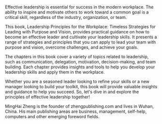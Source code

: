 
Effective leadership is essential for success in the modern workplace. The ability to inspire and motivate others to work toward a common goal is a critical skill, regardless of the industry, organization, or team.

This book, Leadership Principles for the Workplace: Timeless Strategies for Leading with Purpose and Vision, provides practical guidance on how to become an effective leader and cultivate your leadership skills. It presents a range of strategies and principles that you can apply to lead your team with purpose and vision, overcome challenges, and achieve your goals.

The chapters in this book cover a variety of topics related to leadership, such as communication, delegation, motivation, decision-making, and team building. Each chapter provides insights and tools to help you develop your leadership skills and apply them in the workplace.

Whether you are a seasoned leader looking to refine your skills or a new manager looking to build your toolkit, this book will provide valuable insights and guidance to help you succeed. So, let's dive in and explore the principles of effective leadership together!

MingHai Zheng is the founder of zhengpublishing.com and lives in Wuhan, China. His main publishing areas are business, management, self-help, computers and other emerging foreword fields.
